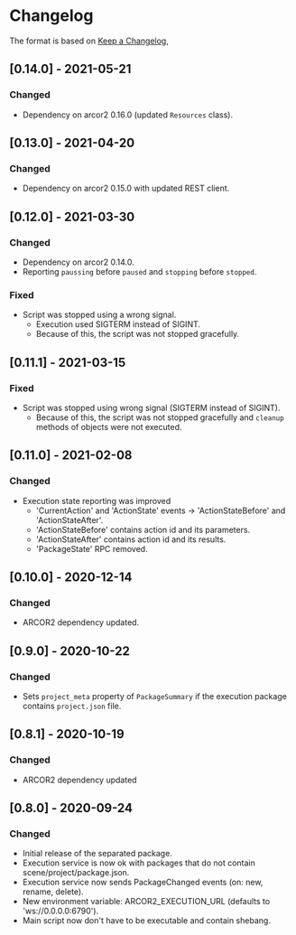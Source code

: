 # Changelog

The format is based on [Keep a Changelog](https://keepachangelog.com/en/1.0.0/),

## [0.14.0] - 2021-05-21

### Changed
- Dependency on arcor2 0.16.0 (updated `Resources` class).

## [0.13.0] - 2021-04-20

### Changed
- Dependency on arcor2 0.15.0 with updated REST client.

## [0.12.0] - 2021-03-30

### Changed
- Dependency on arcor2 0.14.0.
- Reporting `paussing` before `paused` and `stopping` before `stopped`. 

### Fixed
- Script was stopped using a wrong signal.
  - Execution used SIGTERM instead of SIGINT.
  - Because of this, the script was not stopped gracefully.

## [0.11.1] - 2021-03-15

### Fixed
- Script was stopped using wrong signal (SIGTERM instead of SIGINT).
  - Because of this, the script was not stopped gracefully and `cleanup` methods of objects were not executed.

## [0.11.0] - 2021-02-08

### Changed
- Execution state reporting was improved
  - 'CurrentAction' and 'ActionState' events -> 'ActionStateBefore' and 'ActionStateAfter'.
  - 'ActionStateBefore' contains action id and its parameters.
  - 'ActionStateAfter' contains action id and its results.
  - 'PackageState' RPC removed.

## [0.10.0] - 2020-12-14

### Changed
- ARCOR2 dependency updated.

## [0.9.0] - 2020-10-22

### Changed
- Sets `project_meta` property of `PackageSummary` if the execution package contains `project.json` file.


## [0.8.1] - 2020-10-19

### Changed
- ARCOR2 dependency updated

## [0.8.0] - 2020-09-24
### Changed
- Initial release of the separated package.
- Execution service is now ok with packages that do not contain scene/project/package.json.
- Execution service now sends PackageChanged events (on: new, rename, delete).
- New environment variable: ARCOR2_EXECUTION_URL (defaults to 'ws://0.0.0.0:6790').
- Main script now don't have to be executable and contain shebang.